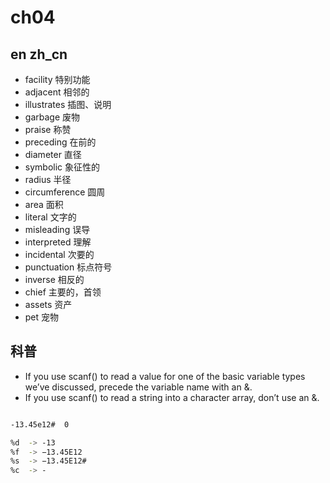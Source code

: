 # ch04

## en zh_cn

- facility 特别功能
- adjacent 相邻的
- illustrates 插图、说明
- garbage 废物
- praise 称赞
- preceding 在前的
- diameter 直径
- symbolic 象征性的
- radius 半径
- circumference 圆周
- area 面积
- literal 文字的
- misleading 误导
- interpreted 理解
- incidental 次要的
- punctuation 标点符号
- inverse 相反的
- chief 主要的，首领
- assets 资产
- pet 宠物

## 科普

- If you use scanf() to read a value for one of the basic variable types we’ve discussed, precede the variable name with an &.
- If you use scanf() to read a string into a character array, don’t use an &.

```bash

-13.45e12#  0

%d  -> -13
%f  -> −13.45E12
%s  -> −13.45E12#
%c  -> -

```